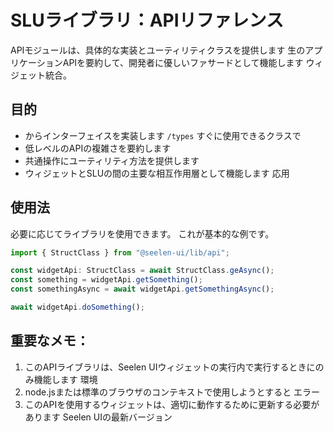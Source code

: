 # **SLUライブラリ：APIリファレンス**

APIモジュールは、具体的な実装とユーティリティクラスを提供します
 生のアプリケーションAPIを要約して、開発者に優しいファサードとして機能します
 ウィジェット統合。

## **目的**

* からインターフェイスを実装します `/types` すぐに使用できるクラスで
* 低レベルのAPIの複雑さを要約します
* 共通操作にユーティリティ方法を提供します
* ウィジェットとSLUの間の主要な相互作用層として機能します
   応用

## **使用法**

必要に応じてライブラリを使用できます。 これが基本的な例です。

```ts
import { StructClass } from "@seelen-ui/lib/api";

const widgetApi: StructClass = await StructClass.geAsync();
const something = widgetApi.getSomething();
const somethingAsync = await widgetApi.getSomethingAsync();

await widgetApi.doSomething();
```

## **重要なメモ：**

1. このAPIライブラリは、Seelen UIウィジェットの実行内で実行するときにのみ機能します
    環境
2. node.jsまたは標準のブラウザのコンテキストで使用しようとすると
    エラー
3. このAPIを使用するウィジェットは、適切に動作するために更新する必要があります
    Seelen UIの最新バージョン
